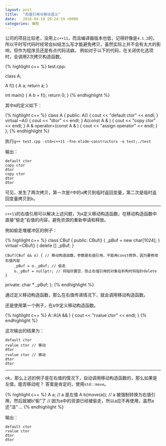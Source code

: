 ```yaml
---
layout: post
title:  "右值引用与移动语义"
date:   2016-04-10 20:24:19 +0800
categories: 编程
---
```


公司的项目比较老，没用上`c++11`，而且编译器版本也低，记得好像是`4.1.2`的，所以平时写代码时经常会纠结怎么写才能避免拷贝，虽然实际上并不会有太大的影响，但作为程序员还是有点代码洁癖。
例如对于以下的代码，在关闭优化选项时，会调用2次拷贝构造函数。

{% highlight c++ %}
test.cpp:

class A;

A f() {
    A a;
    return a;
}

int main() {
    A b = f();
    return 0;
}
{% endhighlight %}

其中`A`的定义如下：

{% highlight c++ %}
class A {
public:
    A() {
        cout << "default ctor" << endl;
    }
    virtual ~A() {
        cout << "dtor" << endl;
    }
    A(const A & ) {
        cout << "copy ctor" << endl;
    }
    A & operator=(const A & ) {
        cout << "assign operator" << endl;
    }
};
{% endhighlight %}

执行`g++ test.cpp -std=c++11 -fno-elide-constructors -o test;./test`

输出：

```
default ctor
copy ctor
dtor
copy ctor
dtor
dtor
```

可见，发生了两次拷贝，第一次是`f`中的`a`拷贝到临时返回变量，第二次是临时返回变量拷贝到`b`。

----

`c++11`的右值引用可以解决上述问题，为`A`定义移动构造函数，在移动构造函数中直接“偷走”右值的内容，避免资源的重新申请和释放。

例如偷走堆缓冲区的例子：

{% highlight c++ %}
class CBuf {
public:
    CBuf() {
        _pBuf = new char[1024];
    }
    virtual ~CBuf() {
        delete [] _pBuf;
    }

    CBuf(CBuf && o) { // 移动构造函数，参数是右值引用，不能用const修饰，因为要修改右值内容
        _pBuf = o._pBuf; // 偷走
        o._pBuf = nullptr; // 将指针置空，防止右值引用的对象在析构时将指针delete
    }

private:
    char * _pBuf;
};
{% endhighlight %}

通过定义移动构造函数，那么在右值传递情况下，就会调用移动构造函数。

还是使用第一个例子，在`A`中定义移动构造函数。

{% highlight c++ %}
A::A(A && ) {
    cout << "rvalue ctor" << endl;
}
{% endhighlight %}

这次输出的结果为：

```
default ctor
rvalue ctor // 移动
dtor
rvalue ctor // 移动
dtor
dtor
```

----

ok，那么上述的例子是在右值的情况下，自动调用移动构造函数的，那么如果是左值，能否移动呢？
答案是肯定的，使用`std::move`。

{% highlight c++ %}
A a; // a 是左值
A b(move(a)); // a 被强制转换为右值引用，然后就被b“偷”了
// 因为a中的资源已经被偷走，所以a应不再使用，虽然a还“活”
...
{% endhighlight %}

输出：

```
default ctor
rvalue ctor
dtor
dtor
```

